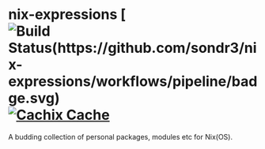 # nix-expressions [![Build Status(https://github.com/sondr3/nix-expressions/workflows/pipeline/badge.svg)](https://github.com/sondr3/nix-expressions/actions?query=workflow?pipeline) [![Cachix Cache](https://img.shields.io/badge/cachix-sondr3--nix-blue.svg)](https://sondr3-nix.cachix.org/)

A budding collection of personal packages, modules etc for Nix(OS).


